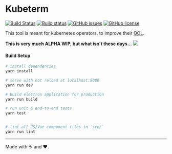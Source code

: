 # Kubeterm
[![Build Status](https://travis-ci.org/marvinosswald/kubeterm.svg?branch=master)](https://travis-ci.org/marvinosswald/kubeterm)
[![Build status](https://ci.appveyor.com/api/projects/status/43foiumsd3sy32h3?svg=true)](https://ci.appveyor.com/project/marvinosswald/kubeterm-lpyvh)
[![GitHub issues](https://img.shields.io/github/issues/marvinosswald/kubeterm.svg)](https://github.com/marvinosswald/kubeterm/issues)
[![GitHub license](https://img.shields.io/github/license/marvinosswald/kubeterm.svg)](https://github.com/marvinosswald/kubeterm/blob/master/LICENSE)




This tool is meant for kubernetes operators, to improve their [QOL](https://en.wikipedia.org/wiki/Quality_of_life).

**This is very much ALPHA WIP, but what isn't these days...**
![](kubeterm_demo.gif)


#### Build Setup

``` bash
# install dependencies
yarn install

# serve with hot reload at localhost:9080
yarn run dev

# build electron application for production
yarn run build

# run unit & end-to-end tests
yarn test


# lint all JS/Vue component files in `src/`
yarn run lint

```

---

Made with ☕️ and  ❤️.
